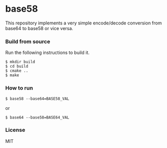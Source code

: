 base58
======

This repository implements a very simple encode/decode conversion from base64 to base58 or vice versa.

### Build from source

Run the following instructions to build it.

```shell
$ mkdir build
$ cd build
$ cmake ..
$ make
```

### How to run

```shell
$ base58 --base64=BASE58_VAL
```
or

```shell
$ base64 --base58=BASE64_VAL
```

### License
MIT

